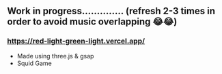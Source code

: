 ## Work in progress..............  (refresh 2-3 times in order to avoid music overlapping 😂😂)
### https://red-light-green-light.vercel.app/
- Made using three.js & gsap
- Squid Game 
